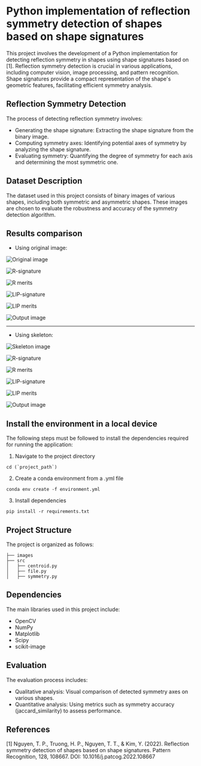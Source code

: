 Python implementation of reflection symmetry detection of shapes based on shape signatures
===

This project involves the development of a Python implementation for detecting reflection symmetry in shapes using shape signatures based on [1]. Reflection symmetry detection is crucial in various applications, including computer vision, image processing, and pattern recognition. Shape signatures provide a compact representation of the shape's geometric features, facilitating efficient symmetry analysis.

## Reflection Symmetry Detection
The process of detecting reflection symmetry involves:

- Generating the shape signature: Extracting the shape signature from the binary image.
- Computing symmetry axes: Identifying potential axes of symmetry by analyzing the shape signature.
- Evaluating symmetry: Quantifying the degree of symmetry for each axis and determining the most symmetric one.

## Dataset Description

The dataset used in this project consists of binary images of various shapes, including both symmetric and asymmetric shapes. These images are chosen to evaluate the robustness and accuracy of the symmetry detection algorithm.

## Results comparison

- Using original image:

![Original image](sample/orig-image.png)

![R-signature](sample/r-sig.png)

![R merits](sample/r-merits.png)

![LIP-signature](sample/lip-sig.png)

![LIP merits](sample/lip-merits.png)

![Output image](sample/output.png)

---

- Using skeleton:

![Skeleton image](sample/skel-image.png)

![R-signature](sample/r-sig-sk.png)

![R merits](sample/r-merits-sk.png)

![LIP-signature](sample/lip-sig-sk.png)

![LIP merits](sample/lip-merits-sk.png)

![Output image](sample/output.png)

## Install the environment in a local device
The following steps must be followed to install the dependencies required for running the application:

1. Navigate to the project directory
```
cd (`project_path`)
```

2. Create a conda environment from a .yml file
```
conda env create -f environment.yml
```

3. Install dependencies
```
pip install -r requirements.txt
```

## Project Structure
The project is organized as follows:

```
├── images
├── src
│   ├── centroid.py
│   ├── file.py
│   ├── symmetry.py
```

## Dependencies
The main libraries used in this project include:

- OpenCV
- NumPy
- Matplotlib
- Scipy
- scikit-image

## Evaluation
The evaluation process includes:

- Qualitative analysis: Visual comparison of detected symmetry axes on various shapes.
- Quantitative analysis: Using metrics such as symmetry accuracy (jaccard_similarity) to assess performance.

## References

[1] Nguyen, T. P., Truong, H. P., Nguyen, T. T., & Kim, Y. (2022). Reflection symmetry detection of shapes based on shape signatures. Pattern Recognition, 128, 108667. DOI: 10.1016/j.patcog.2022.108667
